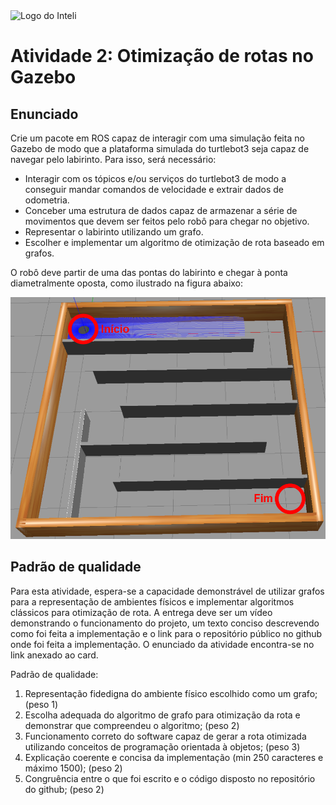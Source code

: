 <img src="../assets/logo-inteli.png" alt="Logo do Inteli"/>

# Atividade 2: Otimização de rotas no Gazebo

## Enunciado

Crie um pacote em ROS capaz de interagir com uma simulação feita no Gazebo de modo que a plataforma simulada do turtlebot3 seja capaz de navegar pelo labirinto. Para isso, será necessário:
- Interagir com os tópicos e/ou serviços do turtlebot3 de modo a conseguir mandar comandos de velocidade e extrair dados de odometria.
- Conceber uma estrutura de dados capaz de armazenar a série de movimentos que devem ser feitos pelo robô para chegar no objetivo.
- Representar o labirinto utilizando um grafo.
- Escolher e implementar um algoritmo de otimização de rota baseado em grafos.

O robô deve partir de uma das pontas do labirinto e chegar à ponta diametralmente oposta, como ilustrado na figura abaixo:

![Mundo labirinto no gazebo](./assets/mundo.png)

## Padrão de qualidade

Para esta atividade, espera-se a capacidade demonstrável de utilizar grafos para a representação de ambientes físicos e implementar algoritmos clássicos para otimização de rota. A entrega deve ser um vídeo demonstrando o funcionamento do projeto, um texto conciso descrevendo como foi feita a implementação e o link para o repositório público no github onde foi feita a implementação. O enunciado da atividade encontra-se no link anexado ao card.

Padrão de qualidade:

1. Representação fidedigna do ambiente físico escolhido como um grafo; (peso 1)
2. Escolha adequada do algoritmo de grafo para otimização da rota e demonstrar que compreendeu o algoritmo; (peso 2)
3. Funcionamento correto do software capaz de gerar a rota otimizada utilizando conceitos de programação orientada à objetos; (peso 3)
4. Explicação coerente e concisa da implementação (min 250 caracteres e máximo 1500); (peso 2)
5. Congruência entre o que foi escrito e o código disposto no repositório do github; (peso 2)
